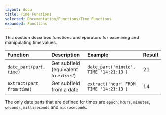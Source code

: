 ```yaml
---
layout: docu
title: Time Functions
selected: Documentation/Functions/Time Functions
expanded: Functions
---
```

This section describes functions and operators for examining and manipulating time values.

| Function | Description | Example | Result |
|:---|:---|:---|:---|
| `date_part(`*`part`*`, `*`time`*`)` | Get subfield (equivalent to *extract*) | `date_part('minute', TIME '14:21:13')` | 21 |
| `extract(`*`part`* `from` *`time`*`)` | Get subfield from a date | `extract('hour' FROM TIME '14:21:13')` | 14 |

The only date parts that are defined for times are `epoch`, `hours`, `minutes`, `seconds`, `milliseconds` and `microseconds`.
